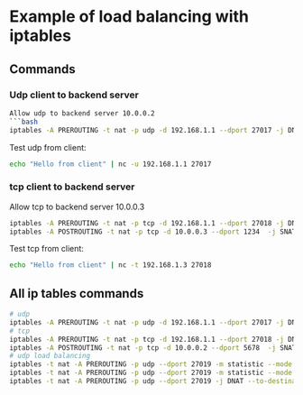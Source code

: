 # Example of load balancing with iptables

## Commands
### Udp client to backend server
```bash
Allow udp to backend server 10.0.0.2
```bash
iptables -A PREROUTING -t nat -p udp -d 192.168.1.1 --dport 27017 -j DNAT --to-destination 10.0.0.2:1234
```
Test udp from client:
```bash
echo "Hello from client" | nc -u 192.168.1.1 27017
```
### tcp client to backend server
Allow tcp to backend server 10.0.0.3
```bash
iptables -A PREROUTING -t nat -p tcp -d 192.168.1.1 --dport 27018 -j DNAT --to-destination 10.0.0.3:1234
iptables -A POSTROUTING -t nat -p tcp -d 10.0.0.3 --dport 1234  -j SNAT  --to-source 10.0.0.1 # Only needed for tcp because connection oriented
```
Test tcp from client:
```bash
echo "Hello from client" | nc -t 192.168.1.3 27018
```

## All ip tables commands
```bash
# udp
iptables -A PREROUTING -t nat -p udp -d 192.168.1.1 --dport 27017 -j DNAT --to-destination 10.0.0.2:1234
# tcp
iptables -A PREROUTING -t nat -p tcp -d 192.168.1.1 --dport 27018 -j DNAT --to-destination 10.0.0.2:5678
iptables -A POSTROUTING -t nat -p tcp -d 10.0.0.2 --dport 5678  -j SNAT  --to-source 10.0.0.1
# udp load balancing
iptables -t nat -A PREROUTING -p udp --dport 27019 -m statistic --mode nth --every 3 --packet 0 -j DNAT --to-destination 10.0.0.2:1234
iptables -t nat -A PREROUTING -p udp --dport 27019 -m statistic --mode nth --every 2 --packet 0 -j DNAT --to-destination 10.0.0.3:1234
iptables -t nat -A PREROUTING -p udp --dport 27019 -j DNAT --to-destination 10.0.0.4:1234
```
